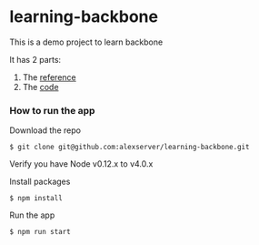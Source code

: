 # learning-backbone
This is a demo project to learn backbone

It has 2 parts:

1. The [reference](reference.md)
2. The [code](app/)

### How to run the app

Download the repo
```
$ git clone git@github.com:alexserver/learning-backbone.git
```

Verify you have Node v0.12.x to v4.0.x

Install packages
```
$ npm install
```

Run the app
```
$ npm run start
```